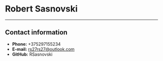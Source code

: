 # Robert Sasnovski  
***
## Contact information
* **Phone:**   +375297155234
* **E-mail:**  rs27rs27@outlook.com
* **GitHub:**  RSasnovski
